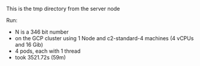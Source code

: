 This is the tmp directory from the server node

Run:
- N is a 346 bit number
- on the GCP cluster using 1 Node and c2-standard-4 machines (4 vCPUs and 16 Gib)
- 4 pods, each with 1 thread
- took 3521.72s (59m)
